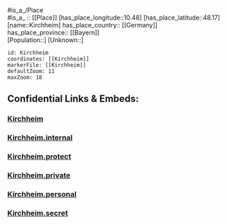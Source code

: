 ﻿---
location: [48.17,10.48] 
mapzoom: [7,12] 
mapmarker: city 
type: City
tags:
- geo/City


SpocWebEntityId: 31442
isDeleted: false
confidential: public

---
#is_a_/Place  
#is_a_ :: [[Place]] 
[has_place_longitude::10.48] 
[has_place_latitude::48.17] 
[name::Kirchheim] 
has_place_country:: [[Germany]]  
has_place_province:: [[Bayern]]  
[Population::] 
[Unknown::] 


```leaflet
id: Kirchheim
coordinates: [[Kirchheim]] 
markerFile: [[Kirchheim]] 
defaultZoom: 11 
maxZoom: 18
```


## Confidential Links & Embeds: 

### [Kirchheim](/_public/Earth/Continent/Europe/Europe~Central/Germany/Germany~West/Bayern/counties~Bayern/Unterallgäu/cities~Unterallgäu/Kirchheimi.Schw/City/Kirchheim.md) 

### [Kirchheim.internal](/_internal/Earth/Continent/Europe/Europe~Central/Germany/Germany~West/Bayern/counties~Bayern/Unterallgäu/cities~Unterallgäu/Kirchheimi.Schw/City/Kirchheim.internal.md) 

### [Kirchheim.protect](/_protect/Earth/Continent/Europe/Europe~Central/Germany/Germany~West/Bayern/counties~Bayern/Unterallgäu/cities~Unterallgäu/Kirchheimi.Schw/City/Kirchheim.protect.md) 

### [Kirchheim.private](/_private/Earth/Continent/Europe/Europe~Central/Germany/Germany~West/Bayern/counties~Bayern/Unterallgäu/cities~Unterallgäu/Kirchheimi.Schw/City/Kirchheim.private.md) 

### [Kirchheim.personal](/_personal/Earth/Continent/Europe/Europe~Central/Germany/Germany~West/Bayern/counties~Bayern/Unterallgäu/cities~Unterallgäu/Kirchheimi.Schw/City/Kirchheim.personal.md) 

### [Kirchheim.secret](/_secret/Earth/Continent/Europe/Europe~Central/Germany/Germany~West/Bayern/counties~Bayern/Unterallgäu/cities~Unterallgäu/Kirchheimi.Schw/City/Kirchheim.secret.md) 
